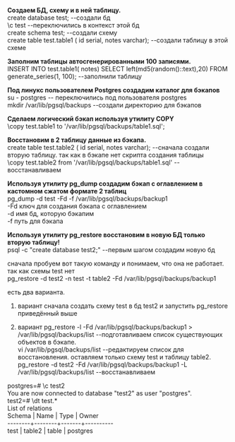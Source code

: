 
**Создаем БД, схему и в ней таблицу.**  
create database test; --создали бд  
\c test --переключились в контекст этой бд  
create schema test; --создали схему  
create table test.table1 ( id serial, notes varchar); --создали таблицу в этой схеме  

**Заполним таблицы автосгенерированными 100 записями.**  
INSERT INTO test.table1( notes) SELECT left(md5(random()::text),20) FROM generate_series(1, 100);  --заполнили таблицу  

**Под линукс пользователем Postgres создадим каталог для бэкапов**  
su - postgres -- переключились под пользователя postgres  
mkdir /var/lib/pgsql/backups --создали директорию для бэкапов  

**Сделаем логический бэкап используя утилиту COPY**  
\copy test.table1 to '/var/lib/pgsql/backups/table1.sql'; 

**Восстановим в 2 таблицу данные из бэкапа.**  
create table test.table2 ( id serial, notes varchar);  --сначала создали вторую таблицу. так как в бэкапе нет скрипта создания таблицы  
\copy test.table2  from '/var/lib/pgsql/backups/table1.sql' --восстанавливаем  


**Используя утилиту pg_dump создадим бэкап с оглавлением в кастомном сжатом формате 2 таблиц**  
pg_dump -d test -Fd -f /var/lib/pgsql/backups/backup1  
-Fd ключ для создания бэкапа с оглавлением  
-d имя бд, которую бэкапим  
-f путь для бэкапа  

**Используя утилиту pg_restore восстановим в новую БД только вторую таблицу!**  
psql -c "create database test2;" --первым шагом создадим новую бд  

сначала пробуем вот такую команду и понимаем, что она не работает. так как схемы test нет  
pg_restore -d test2 -n test -t table2 -Fd /var/lib/pgsql/backups/backup1  

есть два варианта.
1. вариант
сначала создать схему test в бд test2 и запустить pg_restore приведённый выше

2. вариант
pg_restore -l -Fd /var/lib/pgsql/backups/backup1 > /var/lib/pgsql/backups/list --подготавливаем список существующих объектов в бэкапе.  
vi /var/lib/pgsql/backups/list --редактируем список для восстановления. оставляем только схему test и таблицу table2.  
pg_restore -d test2 -Fd /var/lib/pgsql/backups/backup1 -L /var/lib/pgsql/backups/list --восстанавливаем  

postgres=# \c test2  
You are now connected to database "test2" as user "postgres".  
test2=# \dt test.*  
         List of relations   
 Schema |  Name  | Type  |  Owner  
--------+--------+-------+----------  
 test   | table2 | table | postgres  

